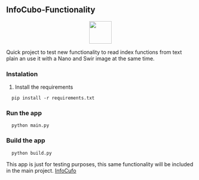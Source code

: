 ## InfoCubo-Functionality
<p align="center">
<img src="https://raw.githubusercontent.com/IsaacVega5/InfoCubo-Functionality/refs/heads/main/cube.ico" width="60" height="60">
</p>

Quick project to test new functionality to read index functions from text plain an use it with a Nano and Swir image at the same time. 

### Instalation
1. Install the requirements
```shell
  pip install -r requirements.txt
```
### Run the app
```shell
  python main.py
```

### Build the app
```shell
  python build.py
```

This app is just for testing purposes, this same functionality will be included in the main project. [InfoCufo](https://github.com/IsaacVega5/InfoCubo-Tauri)
